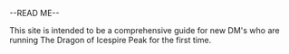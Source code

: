--READ ME--

This site is intended to be a comprehensive guide for new DM's who are running The Dragon of Icespire Peak for the first time.
